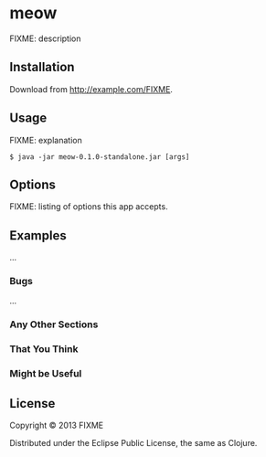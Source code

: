 # meow

FIXME: description

## Installation

Download from http://example.com/FIXME.

## Usage

FIXME: explanation

    $ java -jar meow-0.1.0-standalone.jar [args]

## Options

FIXME: listing of options this app accepts.

## Examples

...

### Bugs

...

### Any Other Sections
### That You Think
### Might be Useful

## License

Copyright © 2013 FIXME

Distributed under the Eclipse Public License, the same as Clojure.
